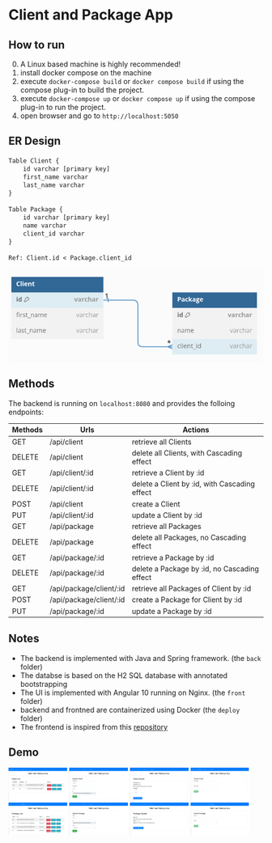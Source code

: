 # Client and Package App
## How to run
0. A Linux based machine is highly recommended!
1. install docker compose on the machine
2. execute `docker-compose build` or `docker compose build` if using the compose plug-in to build the project.
3. execute `docker-compose up` or `docker compose up` if using the compose plug-in to run the project.
4. open browser and go to `http://localhost:5050`

## ER Design
```
Table Client {
	id varchar [primary key]
	first_name varchar
	last_name varchar 
}

Table Package {
	id varchar [primary key]
	name varchar
	client_id varchar
}

Ref: Client.id < Package.client_id
```
![alt text](https://raw.githubusercontent.com/poname/canhs-task/main/blob/erd.png?raw=true)



## Methods
The backend is running on `localhost:8080` and provides the folloing endpoints:

| Methods | Urls | Actions |
| ------------ | ------------ | ------------ |
| GET | /api/client | retrieve all Clients |
| DELETE | /api/client  | delete all Clients, with Cascading effect |
| GET | /api/client/:id  | retrieve a Client by :id |
| DELETE | /api/client/:id  | delete a Client by :id, with Cascading effect |
| POST | /api/client  | create a Client |
| PUT | /api/client/:id  | update a Client by :id |
| GET | /api/package | retrieve all Packages |
| DELETE | /api/package  | delete all Packages, no Cascading effect |
| GET | /api/package/:id  | retrieve a Package by :id |
| DELETE | /api/package/:id  | delete a Package by :id, no Cascading effect |
| GET | /api/package/client/:id  | retrieve all Packages of Client by :id |
| POST | /api/package/client/:id  | create a Package for Client by :id |
| PUT | /api/package/:id  | update a Package by :id |

## Notes
- The backend is implemented with Java and Spring framework. (the `back` folder)
- The databse is based on the H2 SQL database with annotated bootstrapping
- The UI is implemented with Angular 10 running on Nginx. (the `front` folder)
- backend and frontned are containerized using Docker (the `deploy` folder)
- The frontend is inspired from this [repository](https://github.com/RameshMF/Angular10-SpringBoot-CRUD-Tutorial "repo")

## Demo
<img src="https://raw.githubusercontent.com/poname/canhs-task/main/blob/demo-clients-1.png?raw=true" width="23%"></img> <img
src="https://raw.githubusercontent.com/poname/canhs-task/main/blob/demo-clients-2.png?raw=true" width="23%"></img> <img src="https://raw.githubusercontent.com/poname/canhs-task/main/blob/demo-clients-3.png?raw=true" width="23%"></img> <img src="https://raw.githubusercontent.com/poname/canhs-task/main/blob/demo-clients-4.png?raw=true" width="23%"></img> <img src="https://raw.githubusercontent.com/poname/canhs-task/main/blob/demo-packages-1.png?raw=true" width="23%"></img> <img src="https://raw.githubusercontent.com/poname/canhs-task/main/blob/demo-packages-2.png?raw=true" width="23%"></img> <img src="https://raw.githubusercontent.com/poname/canhs-task/main/blob/demo-packages-3.png?raw=true" width="23%"></img> <img src="https://raw.githubusercontent.com/poname/canhs-task/main/blob/demo-packages-4.png?raw=true" width="23%"></img>
